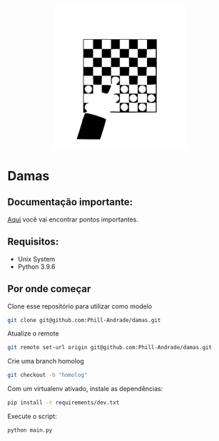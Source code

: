 <div style="text-align:center"><img width="300px" src="doc/logo.svg" /></div>

# Damas

## Documentação importante:
[Aqui](DOcumentação) você vai encontrar pontos importantes.

## Requisitos:
- Unix System
- Python 3.9.6

## Por onde começar
Clone esse repositório para utilizar como modelo
```sh
git clone git@github.com:Phill-Andrade/damas.git
```

Atualize o remote
```sh
git remote set-url origin git@github.com:Phill-Andrade/damas.git
```

Crie uma branch homolog
```sh
git checkout -b "homolog"
```

Com um virtualenv ativado, instale as dependências:
```sh
pip install -r requirements/dev.txt
```

Execute o script:
```sh
python main.py
```
